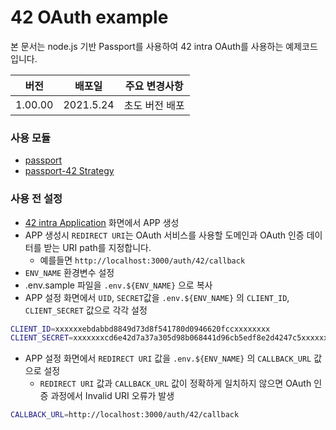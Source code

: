 # 42 OAuth example

본 문서는 node.js 기반 Passport를 사용하여 42 intra OAuth를 사용하는 예제코드입니다.

| 버전  | 배포일   | 주요 변경사항                     |
| ------- | ------ | ---------------------------- |
| 1.00.00 | 2021.5.24 | 초도 버전 배포  |



### 사용 모듈
- [passport](http://www.passportjs.org/)
- [passport-42 Strategy](http://www.passportjs.org/packages/passport-42/)


### 사용 전 설정
- [42 intra Application](https://profile.intra.42.fr/oauth/applications) 화면에서 APP 생성
- APP 생성시 `REDIRECT URI`는 OAuth 서비스를 사용할 도메인과 OAuth 인증 데이터를 받는 URI path를 지정합니다.
  - 예를들면 `http://localhost:3000/auth/42/callback` 
- `ENV_NAME` 환경변수 설정
- .env.sample 파일을 `.env.${ENV_NAME}` 으로 복사
- APP 설정 화면에서 `UID`, `SECRET`값을 `.env.${ENV_NAME}` 의 `CLIENT_ID`, `CLIENT_SECRET` 값으로 각각 설정

```bash
CLIENT_ID=xxxxxxebdabbd8849d73d8f541780d0946620fccxxxxxxxx 
CLIENT_SECRET=xxxxxxxcd6e42d7a37a305d98b068441d96cb5edf8e2d4247c5xxxxxxx
```
- APP 설정 화면에서 `REDIRECT URI` 값을 `.env.${ENV_NAME}` 의 `CALLBACK_URL` 값으로 설정
  - `REDIRECT URI` 값과 `CALLBACK_URL` 값이 정확하게 일치하지 않으면 OAuth 인증 과정에서 Invalid URI 오류가 발생
```bash
CALLBACK_URL=http://localhost:3000/auth/42/callback
```
